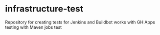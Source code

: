 # infrastructure-test
Repository for creating tests for Jenkins and Buildbot
works with GH Apps
testing with Maven jobs
test
